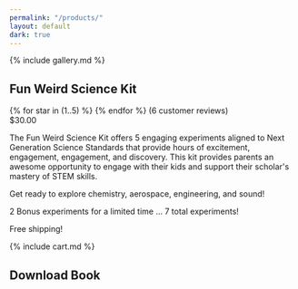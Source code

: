 ```yaml
---
permalink: "/products/"
layout: default
dark: true
---
```


<div class = 'bright'>
  <section class = 'flex mt-4'>
    <div class = 'child duo'>
      {% include gallery.md %}
    </div>
    <div class = 'child duo'>
      <h1 class = 'left'>Fun Weird Science Kit</h1>
      {% for star in (1..5) %}
      <i class = 'icon icon-star'></i>
      {% endfor %}
      <span class = 'mark'> (6 customer reviews)</span>
      <div class = 'mark'>$30.00</div>
      <p>The Fun Weird Science Kit offers 5 engaging experiments aligned to Next Generation Science Standards that
        provide hours of excitement, engagement, engagement, and discovery. This kit provides parents an awesome
        opportunity to engage with their kids and support their scholar's mastery of STEM skills.</p>
      <p>Get ready to explore chemistry, aerospace, engineering, and sound!</p>
      <p>2 Bonus experiments for a limited time ... 7 total experiments!</p>
      <p>Free shipping!</p> 
      <div class = 'cart'>  {% include cart.md %} </div>
      <h1 class = 'left'>Download Book</h1>
    </div>   
  </section>
</div>
